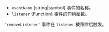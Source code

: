 <!-- YAML
added: v0.9.3
changes:
  - version: v6.1.0, v4.7.0
    pr-url: https://github.com/nodejs/node/pull/6394
    description: For listeners attached using `.once()`, the `listener` argument
                 now yields the original listener function.
-->

* `eventName` {string|symbol} 事件的名称。
* `listener` {Function} 事件的句柄函数。

`'removeListener'` 事件在 `listener` 被移除后触发。


